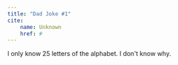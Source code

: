 ```yaml
---
title: "Dad Joke #1"
cite:
    name: Unknown
    href: #
---
```


I only know 25 letters of the alphabet. I don't know why.